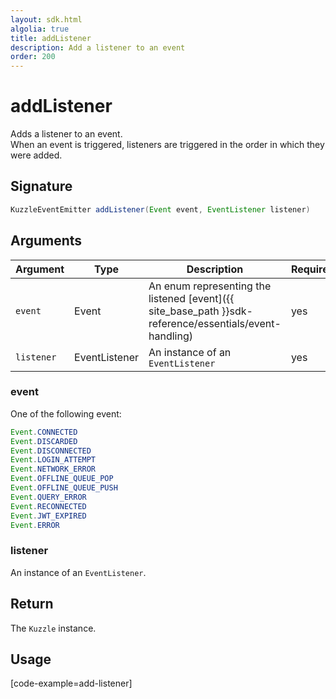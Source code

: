 ```yaml
---
layout: sdk.html
algolia: true
title: addListener
description: Add a listener to an event
order: 200
---
```


# addListener

Adds a listener to an event.  
When an event is triggered, listeners are triggered in the order in which they were added.

## Signature
```java
KuzzleEventEmitter addListener(Event event, EventListener listener)
```

## Arguments

| Argument | Type | Description | Required |
|--------|------|-------------|------------ |
| `event` | Event | An enum representing the listened [event]({{ site_base_path }}sdk-reference/essentials/event-handling) | yes |
| `listener` | EventListener | An instance of an `EventListener` | yes |

### __event__

One of the following event:
```java
Event.CONNECTED
Event.DISCARDED
Event.DISCONNECTED
Event.LOGIN_ATTEMPT
Event.NETWORK_ERROR
Event.OFFLINE_QUEUE_POP
Event.OFFLINE_QUEUE_PUSH
Event.QUERY_ERROR
Event.RECONNECTED
Event.JWT_EXPIRED
Event.ERROR
```

### __listener__

An instance of an `EventListener`.  

## Return

The `Kuzzle` instance.

## Usage

[code-example=add-listener]

